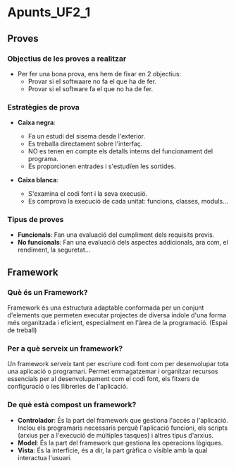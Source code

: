 # Apunts_UF2_1

## Proves

### Objectius de les proves a realitzar
  - Per fer una bona prova, ens hem de fixar en 2 objectius:
    - Provar si el softwaare no fa el que ha de fer.
    - Provar si el software fa el que no ha de fer.

### Estratègies de prova
  - **Caixa negra**:
    - Fa un estudi del sisema desde l'exterior.
    - Es treballa directament sobre l'interfaç.
    - NO es tenen en compte els detalls interns del funcionament del programa.
    - Es proporcionen entrades i s'estudïen les sortides.
    
  - **Caixa blanca**:
    - S'examina el codi font i la seva execusió.
    - Es comprova la execució de cada unitat: funcions, classes, moduls...

### Tipus de proves
  - **Funcionals**: Fan una evaluació del cumpliment dels requisits previs.
  - **No funcionals**: Fan una evaluació dels aspectes addicionals, ara com, el rendiment, la seguretat...

## Framework

### Què és un Framework?
Framework és una estructura adaptable conformada per un conjunt d'elements que permeten executar projectes de diversa índole d'una forma més organitzada i eficient, especialment en l'àrea de la programació. (Espai de treball)

### Per a què serveix un framework?
Un framework serveix tant per escriure codi font com per desenvolupar tota una aplicació o programari. Permet emmagatzemar i organitzar recursos essencials per al desenvolupament com el codi font, els fitxers de configuració o les llibreries de l'aplicació.

### De què està compost un framework?
  - **Controlador**: És la part del framework que gestiona l'accés a l'aplicació. Inclou els programaris necessaris perquè l'aplicació funcioni, els scripts (arxius per a l'execució de múltiples tasques) i altres tipus d'arxius.
  - **Model**: És la part del framework que gestiona les operacions lògiques.
  - **Vista**: És la interfície, és a dir, la part gràfica o visible amb la qual interactua l'usuari.


